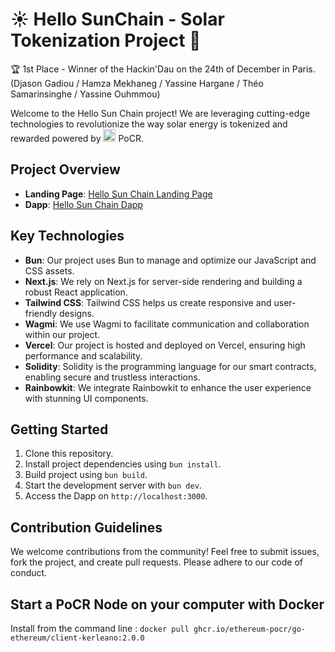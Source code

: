 # ☀️ Hello SunChain - Solar Tokenization Project 🔗

🏆 1st Place - Winner of the Hackin'Dau on the 24th of December in Paris. (Djason Gadiou / Hamza Mekhaneg / Yassine Hargane / Théo Samarinsinghe / Yassine Ouhmmou)

Welcome to the Hello Sun Chain project! We are leveraging cutting-edge technologies to revolutionize the way solar energy is tokenized and rewarded powered by <img src="https://avatars.githubusercontent.com/u/104393486?s=200&v=4" width="20" height="20"> PoCR.

## Project Overview

- **Landing Page**: [Hello Sun Chain Landing Page](https://ar30d.weblium.site)
- **Dapp**: [Hello Sun Chain Dapp](https://hellosunchain.vercel.app/)

## Key Technologies

- **Bun**: Our project uses Bun to manage and optimize our JavaScript and CSS assets.
- **Next.js**: We rely on Next.js for server-side rendering and building a robust React application.
- **Tailwind CSS**: Tailwind CSS helps us create responsive and user-friendly designs.
- **Wagmi**: We use Wagmi to facilitate communication and collaboration within our project.
- **Vercel**: Our project is hosted and deployed on Vercel, ensuring high performance and scalability.
- **Solidity**: Solidity is the programming language for our smart contracts, enabling secure and trustless interactions.
- **Rainbowkit**: We integrate Rainbowkit to enhance the user experience with stunning UI components.

## Getting Started

1. Clone this repository.
2. Install project dependencies using `bun install`.
3. Build project using `bun build`.
4. Start the development server with `bun dev`.
5. Access the Dapp on `http://localhost:3000`.

## Contribution Guidelines

We welcome contributions from the community! Feel free to submit issues, fork the project, and create pull requests. Please adhere to our code of conduct.

## Start a PoCR Node on your computer with Docker

Install from the command line :
`docker pull ghcr.io/ethereum-pocr/go-ethereum/client-kerleano:2.0.0`
